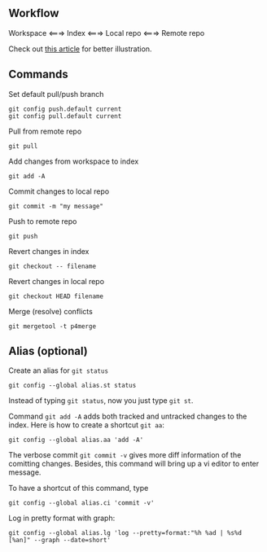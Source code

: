Workflow
--------

Workspace <===> Index <===> Local repo <===> Remote repo

Check out [this article](http://blog.osteele.com/posts/2008/05/my-git-workflow) for better illustration.


Commands
--------


Set default pull/push branch

```
git config push.default current
git config pull.default current
```


Pull from remote repo

```
git pull
```


Add changes from workspace to index

```
git add -A
```


Commit changes to local repo

```
git commit -m "my message"
```


Push to remote repo

```
git push
```


Revert changes in index

```
git checkout -- filename
```


Revert changes in local repo

```
git checkout HEAD filename
```


Merge (resolve) conflicts

```
git mergetool -t p4merge
```


Alias (optional)
----------------


Create an alias for `git status`

```
git config --global alias.st status
```

Instead of typing `git status`, now you just type `git st`.


Command `git add -A` adds both tracked and untracked changes to the index. Here is how to create a shortcut `git aa`:

```
git config --global alias.aa 'add -A'
```


The verbose commit `git commit -v` gives more diff information of the comitting changes. Besides, this command will bring up a vi editor to enter message.

To have a shortcut of this command, type

```
git config --global alias.ci 'commit -v'
```

Log in pretty format with graph:

```
git config --global alias.lg 'log --pretty=format:"%h %ad | %s%d [%an]" --graph --date=short'
```
